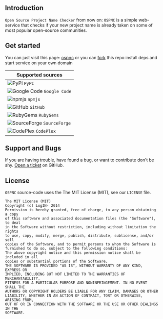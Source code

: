 ## Introduction
`Open Source Project Name Checker` from now on: `OSPNC` is a simple web-service that checks if your new
project name is already taken on some of most popular open-source communities.

## Get started
You can just visit this page: [ospnc](http://ivantomic.com/projects/ospnc/)
or you can [fork](https://github.com/LogIN-/ospnc/fork) this repo install deps and start service on your own domain

Supported sources |
--- |
![PyPI](http://ivantomic.com/projects/ospnc/template/images/favicons/pypi_16x16.png "PyPI") `PyPI` |
![Google Code](http://ivantomic.com/projects/ospnc/template/images/favicons/google-code_16x16.png "Google Code") `Google Code` |
![npmjs](http://ivantomic.com/projects/ospnc/template/images/favicons/npmjs_16x16.png "npmjs") `npmjs` |
![GitHub](http://ivantomic.com/projects/ospnc/template/images/favicons/github_16x16.png "GitHub") `GitHub` |
![RubyGems](http://ivantomic.com/projects/ospnc/template/images/favicons/rubygems_16x16.png "RubyGems") `RubyGems` |
![SourceForge](http://ivantomic.com/projects/ospnc/template/images/favicons/sourceforge_16x16.png "SourceForge") `SourceForge` |
![CodePlex](http://ivantomic.com/projects/ospnc/template/images/favicons/codeplex_16x16.png "CodePlex") `CodePlex` |


## Support and Bugs
If you are having trouble, have found a bug, or want to contribute don't be shy.
[Open a ticket](https://github.com/LogIN-/ospnc/issues) on GitHub.

## License
`OSPNC` source-code uses the The MIT License (MIT), see our `LICENSE` file.
```
The MIT License (MIT)
Copyright (c) LogIN- 2014
Permission is hereby granted, free of charge, to any person obtaining a copy
of this software and associated documentation files (the "Software"), to deal
in the Software without restriction, including without limitation the rights
to use, copy, modify, merge, publish, distribute, sublicense, and/or sell
copies of the Software, and to permit persons to whom the Software is
furnished to do so, subject to the following conditions:
The above copyright notice and this permission notice shall be included in all
copies or substantial portions of the Software.
THE SOFTWARE IS PROVIDED "AS IS", WITHOUT WARRANTY OF ANY KIND, EXPRESS OR
IMPLIED, INCLUDING BUT NOT LIMITED TO THE WARRANTIES OF MERCHANTABILITY,
FITNESS FOR A PARTICULAR PURPOSE AND NONINFRINGEMENT. IN NO EVENT SHALL THE
AUTHORS OR COPYRIGHT HOLDERS BE LIABLE FOR ANY CLAIM, DAMAGES OR OTHER
LIABILITY, WHETHER IN AN ACTION OF CONTRACT, TORT OR OTHERWISE, ARISING FROM,
OUT OF OR IN CONNECTION WITH THE SOFTWARE OR THE USE OR OTHER DEALINGS IN THE
SOFTWARE.
```